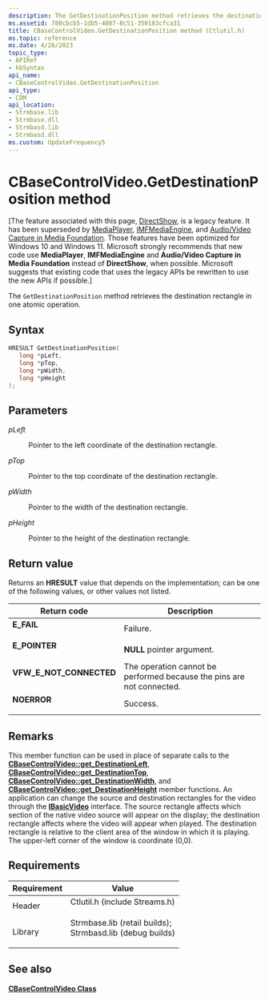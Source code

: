 ```yaml
---
description: The GetDestinationPosition method retrieves the destination rectangle in one atomic operation.
ms.assetid: 780cbcb5-1db5-4087-8c51-350183cfca31
title: CBaseControlVideo.GetDestinationPosition method (Ctlutil.h)
ms.topic: reference
ms.date: 4/26/2023
topic_type: 
- APIRef
- kbSyntax
api_name: 
- CBaseControlVideo.GetDestinationPosition
api_type: 
- COM
api_location: 
- Strmbase.lib
- Strmbase.dll
- Strmbasd.lib
- Strmbasd.dll
ms.custom: UpdateFrequency5
---
```


# CBaseControlVideo.GetDestinationPosition method

\[The feature associated with this page, [DirectShow](/windows/win32/directshow/directshow), is a legacy feature. It has been superseded by [MediaPlayer](/uwp/api/Windows.Media.Playback.MediaPlayer), [IMFMediaEngine](/windows/win32/api/mfmediaengine/nn-mfmediaengine-imfmediaengine), and [Audio/Video Capture in Media Foundation](windows/win32/medfound/audio-video-capture-in-media-foundation). Those features have been optimized for Windows 10 and Windows 11. Microsoft strongly recommends that new code use **MediaPlayer**, **IMFMediaEngine** and **Audio/Video Capture in Media Foundation** instead of **DirectShow**, when possible. Microsoft suggests that existing code that uses the legacy APIs be rewritten to use the new APIs if possible.\]

The `GetDestinationPosition` method retrieves the destination rectangle in one atomic operation.

## Syntax


```C++
HRESULT GetDestinationPosition(
   long *pLeft,
   long *pTop,
   long *pWidth,
   long *pHeight
);
```



## Parameters

<dl> <dt>

*pLeft* 
</dt> <dd>

Pointer to the left coordinate of the destination rectangle.

</dd> <dt>

*pTop* 
</dt> <dd>

Pointer to the top coordinate of the destination rectangle.

</dd> <dt>

*pWidth* 
</dt> <dd>

Pointer to the width of the destination rectangle.

</dd> <dt>

*pHeight* 
</dt> <dd>

Pointer to the height of the destination rectangle.

</dd> </dl>

## Return value

Returns an **HRESULT** value that depends on the implementation; can be one of the following values, or other values not listed.



| Return code                                                                                           | Description                                                                      |
|-------------------------------------------------------------------------------------------------------|----------------------------------------------------------------------------------|
| <dl> <dt>**E\_FAIL**</dt> </dl>                | Failure.<br/>                                                              |
| <dl> <dt>**E\_POINTER**</dt> </dl>             | **NULL** pointer argument.<br/>                                            |
| <dl> <dt>**VFW\_E\_NOT\_CONNECTED**</dt> </dl> | The operation cannot be performed because the pins are not connected.<br/> |
| <dl> <dt>**NOERROR**</dt> </dl>                | Success.<br/>                                                              |



 

## Remarks

This member function can be used in place of separate calls to the [**CBaseControlVideo::get\_DestinationLeft**](cbasecontrolvideo-get-destinationleft.md), [**CBaseControlVideo::get\_DestinationTop**](cbasecontrolvideo-get-destinationtop.md), [**CBaseControlVideo::get\_DestinationWidth**](cbasecontrolvideo-get-destinationwidth.md), and [**CBaseControlVideo::get\_DestinationHeight**](cbasecontrolvideo-get-destinationheight.md) member functions. An application can change the source and destination rectangles for the video through the [**IBasicVideo**](/windows/desktop/api/Control/nn-control-ibasicvideo) interface. The source rectangle affects which section of the native video source will appear on the display; the destination rectangle affects where the video will appear when played. The destination rectangle is relative to the client area of the window in which it is playing. The upper-left corner of the window is coordinate (0,0).

## Requirements



| Requirement | Value |
|--------------------|--------------------------------------------------------------------------------------------------------------------------------------------------------------------------------------------|
| Header<br/>  | <dl> <dt>Ctlutil.h (include Streams.h)</dt> </dl>                                                                                   |
| Library<br/> | <dl> <dt>Strmbase.lib (retail builds); </dt> <dt>Strmbasd.lib (debug builds)</dt> </dl> |



## See also

<dl> <dt>

[**CBaseControlVideo Class**](cbasecontrolvideo.md)
</dt> </dl>

 

 




